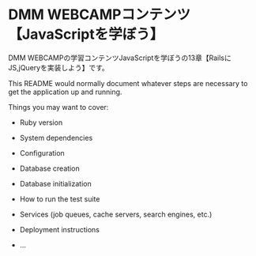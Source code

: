 # DMM WEBCAMPコンテンツ【JavaScriptを学ぼう】
DMM WEBCAMPの学習コンテンツJavaScriptを学ぼうの13章【RailsにJS,jQueryを実装しよう】です。

This README would normally document whatever steps are necessary to get the
application up and running.

Things you may want to cover:

* Ruby version

* System dependencies

* Configuration

* Database creation

* Database initialization

* How to run the test suite

* Services (job queues, cache servers, search engines, etc.)

* Deployment instructions

* ...

